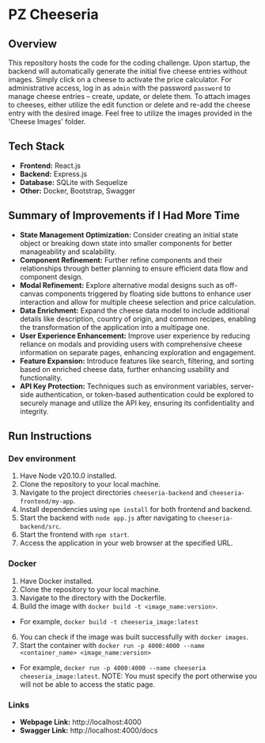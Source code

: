 # PZ Cheeseria

## Overview

This repository hosts the code for the coding challenge. Upon startup, the backend will automatically generate the initial five cheese entries without images. Simply click on a cheese to activate the price calculator. For administrative access, log in as `admin` with the password `password` to manage cheese entries – create, update, or delete them. To attach images to cheeses, either utilize the edit function or delete and re-add the cheese entry with the desired image. Feel free to utilize the images provided in the 'Cheese Images' folder.

## Tech Stack

-   **Frontend:** React.js
-   **Backend:** Express.js
-   **Database:** SQLite with Sequelize
-   **Other:** Docker, Bootstrap, Swagger

## Summary of Improvements if I Had More Time

-   **State Management Optimization:** Consider creating an initial state object or breaking down state into smaller components for better manageability and scalability.
-   **Component Refinement:** Further refine components and their relationships through better planning to ensure efficient data flow and component design.
-   **Modal Refinement:** Explore alternative modal designs such as off-canvas components triggered by floating side buttons to enhance user interaction and allow for multiple cheese selection and price calculation.
-   **Data Enrichment:** Expand the cheese data model to include additional details like description, country of origin, and common recipes, enabling the transformation of the application into a multipage one.
-   **User Experience Enhancement:** Improve user experience by reducing reliance on modals and providing users with comprehensive cheese information on separate pages, enhancing exploration and engagement.
-   **Feature Expansion:** Introduce features like search, filtering, and sorting based on enriched cheese data, further enhancing usability and functionality.
-   **API Key Protection:** Techniques such as environment variables, server-side authentication, or token-based authentication could be explored to securely manage and utilize the API key, ensuring its confidentiality and integrity.

## Run Instructions

### Dev environment

1. Have Node v20.10.0 installed.
2. Clone the repository to your local machine.
3. Navigate to the project directories `cheeseria-backend` and `cheeseria-frontend/my-app`.
4. Install dependencies using `npm install` for both frontend and backend.
5. Start the backend with `node app.js` after navigating to `cheeseria-backend/src`.
6. Start the frontend with `npm start`.
7. Access the application in your web browser at the specified URL.

### Docker
1. Have Docker installed.
2. Clone the repository to your local machine.
3. Navigate to the directory with the Dockerfile.
4. Build the image with `docker build -t <image_name:version>`.
  -   For example, `docker build -t cheeseria_image:latest`
6. You can check if the image was built successfully with `docker images`.
8. Start the container with `docker run -p 4000:4000 --name <container_name> <image_name:version>`
  -   For example, `docker run -p 4000:4000 --name cheeseria cheeseria_image:latest`.
NOTE: You must specify the port otherwise you will not be able to access the static page.

### Links
-  **Webpage Link:** http://localhost:4000
-  **Swagger Link:** http://localhost:4000/docs
